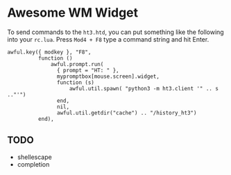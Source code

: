 Awesome WM Widget
=================

To send commands to the `ht3.htd`, you can put something like the 
following into your `rc.lua`. Press `Mod4 + F8` type a command string
and hit Enter.

    awful.key({ modkey }, "F8",
              function ()
                  awful.prompt.run(
				  	{ prompt = "HT: " },
					mypromptbox[mouse.screen].widget,
					function (s) 
						awful.util.spawn( "python3 -m ht3.client '" .. s .."'")
					end,
					nil,
					awful.util.getdir("cache") .. "/history_ht3")
              end),

TODO
----

*   shellescape
*   completion
